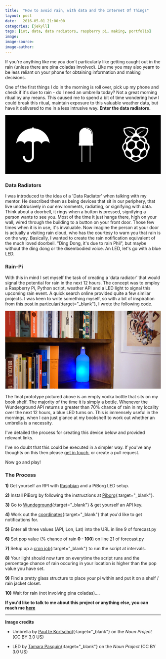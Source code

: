 ```yaml
---
title:  "How to avoid rain, with data and the Internet Of Things"
layout: post
date:   2016-05-01 21:00:00
categories: [jekyll]
tags: [iot, data, data radiators, raspberry pi, making, portfolio]
image:
image-source:
image-author:
---
```


If you're anything like me you don't particularly like getting caught out in the rain (unless there are pina coladas involved). Like me you may also yearn to be less reliant on your phone for obtaining information and making decisions.

One of the first things I do in the morning is roll over, pick up my phone and check if it's due to rain - do I need an umbrella today? Not a great morning ritual by any means. This caused me to spend a bit of time wondering how I could break this ritual, maintain exposure to this valuable weather data, but have it delivered to me in a less intrusive way. **Enter the data radiators.**

![Umbrella, LED and Raspberry Pi](/img/post/2016-05-05-how-to-avoid-rain-with-data/2-rain-pi.png "Umbrella, LED and Raspberry Pi")

### Data Radiators
I was introduced to the idea of a 'Data Radiator' when talking with my mentor. He described them as being devices that sit in our periphery, that live unobtrusively in our environments, radiating, or signifying with data. Think about a doorbell, it rings when a button is pressed, signifying a person wants to see you. Most of the time it just hangs there, high on your wall, wired through the building to a button on your front door. Those few times when it is in use, it's invaluable. Now imagine the person at your door is actually a visiting rain cloud, who has the courtesy to warn you that rain is on the way. Basically, I wanted to create the rain notification equivalent of the much loved doorbell. "Ding Dong, it's due to rain Phil", but maybe without the ding dong or the disembodied voice. An LED, let's go with a blue LED.

### Rain-Pi

With this in mind I set myself the task of creating a ‘data radiator’ that would signal the potential for rain in the next 12 hours. The concept was to employ a Raspberry Pi, Python script, weather API and a LED light to signal this upcoming rain event. A quick search online provided quite a few similar projects. I was keen to write something myself, so with a bit of inspiration from [this post in particular](http://www.howtogeek.com/140063/build-an-led-indicator-with-a-raspberry-pi-for-email-weather-or-anything/all/ "How to build LED indicator"){:target="_blank"}, I wrote the following [code](https://github.com/langphil/rain_notifier_rpi "Rain Notifier Pi").

![RainPi](/img/post/2016-05-05-how-to-avoid-rain-with-data/2-data_rad.jpg)

The final prototype pictured above is an empty vodka bottle that sits on my book shelf. The majority of the time it is simply a bottle. Whenever the Wunderground API returns a greater than 70% chance of rain in my locality over the next 12 hours, a blue LED turns on. This is immensely useful in the mornings, when I can just glance at my bookshelf to work out whether an umbrella is a necessity.

I've detailed the process for creating this device below and provided relevant links.

I've no doubt that this could be executed in a simpler way. If you've any thoughts on this then please [get in touch](mailto:plangphoto@gmail.com), or create a pull request.

Now go and play!

### The Process

**1)** Get yourself an RPI with [Raspbian](https://www.raspbian.org/ "Raspbian OS") and a PiBorg LED setup.

**2)** Install PiBorg by following the instructions at [Piborg](http://www.piborg.org/ledborg "Piborg / Ledborg"){:target="_blank"}.

**3)** Go to [Wundeground](http://api.wunderground.com/weather/api/ "Wundeground API"){:target="_blank"} & get yourself an API key.

**4)** Work out the [coordinates](http://www.findlatitudeandlongitude.com/ "Longitude / Latitude"){:target="_blank"} that you'd like to get notifications for.

**5)** Enter all three values (API, Lon, Lat) into the URL in line 9 of forecast.py

**6)** Set pop value (% chance of rain **0 - 100**) on line 21 of forecast.py

**7)** Setup up a [cron job](http://www.howtogeek.com/101288/how-to-schedule-tasks-on-linux-an-introduction-to-crontab-files/ "How to set up a cron job"){:target="_blank"} to run the script at intervals.

**8)** Your light should now turn on everytime the script runs and the percentage chance of rain occuring in your location is higher than the pop value you have set.

**9)** Find a pretty glass structure to place your pi within and put it on a shelf / rain jacket closet.

**10)** Wait for rain (not involving pina coladas)....

**If you'd like to talk to me about this project or anything else, you can reach me [here](mailto:plangphoto@gmail.com)**

***

**Image credits**

* Umbrella by [Paul te Kortschot](https://thenounproject.com/term/umbrella/795/){:target="_blank"} on the *Noun Project* (CC BY 3.0 US)

* LED by [Tamara Pasquin](https://thenounproject.com/term/led/48611/){:target="_blank"} on the *Noun Project* (CC BY 3.0 US)
